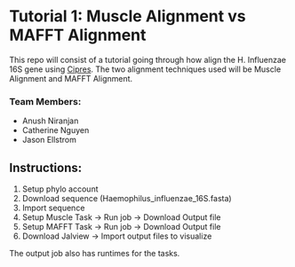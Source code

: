 # Tutorial 1: Muscle Alignment vs MAFFT Alignment

This repo will consist of a tutorial going through how align the H. Influenzae 16S gene using [Cipres](http://www.phylo.org/). The two alignment techniques used will be Muscle Alignment and MAFFT Alignment.

### Team Members:
- Anush Niranjan
- Catherine Nguyen
- Jason Ellstrom

## Instructions:
1) Setup phylo account
2) Download sequence (Haemophilus_influenzae_16S.fasta)
3) Import sequence
4) Setup Muscle Task -> Run job -> Download Output file
5) Setup MAFFT Task -> Run job -> Download Output file
6) Download Jalview -> Import output files to visualize

The output job also has runtimes for the tasks.